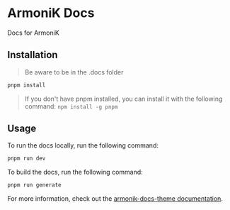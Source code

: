 # ArmoniK Docs

Docs for ArmoniK

## Installation

> Be aware to be in the .docs folder

```bash
pnpm install
```

> If you don't have pnpm installed, you can install it with the following command: `npm install -g pnpm`

## Usage

To run the docs locally, run the following command:

```bash
pnpm run dev
```

To build the docs, run the following command:

```bash
pnpm run generate
```

For more information, check out the [armonik-docs-theme documentation](https://aneoconsulting.github.io/armonik-docs-theme).
